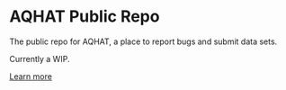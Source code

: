 # AQHAT Public Repo
The public repo for AQHAT, a place to report bugs and submit data sets.

Currently a WIP.

[Learn more](https://eageramoeba.co.uk/Aqhat)
